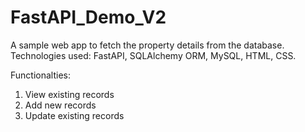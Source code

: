 # FastAPI_Demo_V2
A sample web app to fetch the property details from the database.
Technologies used: FastAPI, SQLAlchemy ORM, MySQL, HTML, CSS.

Functionalties: 
1. View existing records
2. Add new records
3. Update existing records
